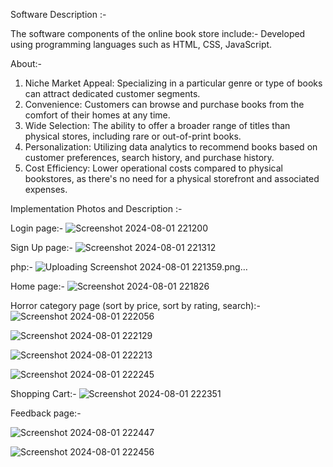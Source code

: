 Software Description :-


The software components of the online book store include:- 
Developed using programming languages such as HTML, CSS, JavaScript.




About:-
1. Niche Market Appeal: Specializing in a particular genre or type of books can attract dedicated  customer segments. 
2. Convenience: Customers can browse and purchase books from the comfort of their homes at  any time. 
3. Wide Selection: The ability to offer a broader range of titles than physical stores, including rare  or out-of-print books. 
4. Personalization: Utilizing data analytics to recommend books based on customer preferences,  search history, and purchase history. 
5. Cost Efficiency: Lower operational costs compared to physical bookstores, as there's no need for  a physical storefront and associated expenses. 



Implementation Photos and Description :-





Login page:-
![Screenshot 2024-08-01 221200](https://github.com/user-attachments/assets/79907e3b-dca4-4a91-9da3-b838bc5ebf55)

Sign Up page:-
![Screenshot 2024-08-01 221312](https://github.com/user-attachments/assets/0f98dd0b-6021-47d4-ab0a-8ab3975eefb8)

php:-
![Uploading Screenshot 2024-08-01 221359.png…]()

Home page:-
![Screenshot 2024-08-01 221826](https://github.com/user-attachments/assets/4703a204-de02-4dd7-a5c8-1ed0c8922c4a)

Horror category page (sort by price, sort by rating, search):-
![Screenshot 2024-08-01 222056](https://github.com/user-attachments/assets/c0da57fb-5364-4c1f-a485-3f5452e4958e)

![Screenshot 2024-08-01 222129](https://github.com/user-attachments/assets/6b21e5b8-6983-448e-a953-53d3aa719253)


![Screenshot 2024-08-01 222213](https://github.com/user-attachments/assets/e69a4b0b-fa89-4598-82a0-90676c9f10bc)


![Screenshot 2024-08-01 222245](https://github.com/user-attachments/assets/58ed2632-3b7f-4088-ba4d-1af1449ed3e8)


Shopping Cart:-
![Screenshot 2024-08-01 222351](https://github.com/user-attachments/assets/517f958f-7161-4b51-a797-2bcf665f8bd1)


Feedback page:-

![Screenshot 2024-08-01 222447](https://github.com/user-attachments/assets/38c6a5d5-7c75-4b35-8870-809cefb961cf)

![Screenshot 2024-08-01 222456](https://github.com/user-attachments/assets/e3ef74b7-8db9-4ba0-be68-22ab00ecad6e)























